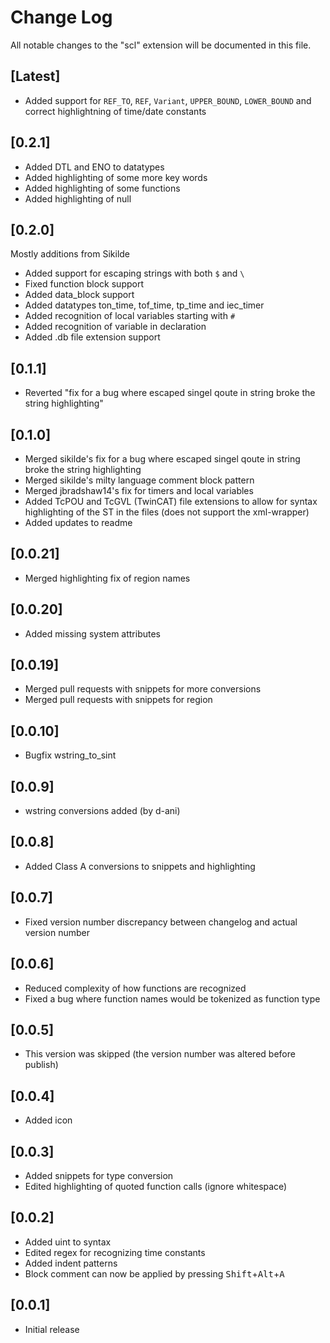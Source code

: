 # Change Log
All notable changes to the "scl" extension will be documented in this file.

## [Latest]
- Added support for `REF_TO`, `REF`, `Variant`, `UPPER_BOUND`, `LOWER_BOUND` and correct highlightning of time/date constants

## [0.2.1]
- Added DTL and ENO to datatypes
- Added highlighting of some more key words
- Added highlighting of some functions
- Added highlighting of null

## [0.2.0]
Mostly additions from Sikilde
- Added support for escaping strings with both `$` and `\`
- Fixed function block support
- Added data_block support
- Added datatypes ton_time, tof_time, tp_time and iec_timer
- Added recognition of local variables starting with `#`
- Added recognition of variable in declaration 
- Added .db file extension support

## [0.1.1]
- Reverted "fix for a bug where escaped singel qoute in string broke the string highlighting"

## [0.1.0]
- Merged sikilde's fix for a bug where escaped singel qoute in string broke the string highlighting
- Merged sikilde's milty language comment block pattern
- Merged jbradshaw14's fix for timers and local variables
- Added TcPOU and TcGVL (TwinCAT) file extensions to allow for syntax highlighting of the ST in the files (does not support the xml-wrapper)
- Added updates to readme

## [0.0.21]
- Merged highlighting fix of region names

## [0.0.20]
- Added missing system attributes

## [0.0.19]
- Merged pull requests with snippets for more conversions
- Merged pull requests with snippets for region

## [0.0.10]
- Bugfix wstring_to_sint

## [0.0.9]
- wstring conversions added (by d-ani)

## [0.0.8]
- Added Class A conversions to snippets and highlighting

## [0.0.7]
- Fixed version number discrepancy between changelog and actual version number

## [0.0.6]
- Reduced complexity of how functions are recognized
- Fixed a bug where function names would be tokenized as function type

## [0.0.5]
- This version was skipped (the version number was altered before publish)

## [0.0.4]
- Added icon

## [0.0.3]
- Added snippets for type conversion
- Edited highlighting of quoted function calls (ignore whitespace)

## [0.0.2]
- Added uint to syntax
- Edited regex for recognizing time constants
- Added indent patterns
- Block comment can now be applied by pressing <kbd>Shift</kbd>+<kbd>Alt</kbd>+<kbd>A</kbd>

## [0.0.1]
- Initial release